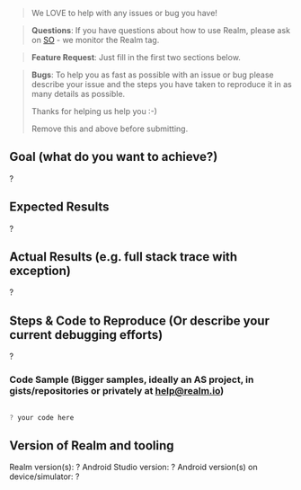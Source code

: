 > We LOVE to help with any issues or bug you have!

> **Questions**: If you have questions about how to use Realm, please ask on [SO](http://stackoverflow.com/questions/ask?tags=realm) - we monitor the Realm tag.

> **Feature Request**: Just fill in the first two sections below.

> **Bugs**: To help you as fast as possible with an issue or bug please describe your issue and the steps you have taken to reproduce it in as many details as possible.
>
> Thanks for helping us help you :-)
>
> Remove this and above before submitting.

## Goal (what do you want to achieve?)

?

## Expected Results

?

## Actual Results (e.g. full stack trace with exception)

?

## Steps & Code to Reproduce (Or describe your current debugging efforts)

?

### Code Sample (Bigger samples, ideally an AS project, in gists/repositories or privately at help@realm.io)

```java

? your code here

```

## Version of Realm and tooling
Realm version(s): ?
Android Studio version: ?
Android version(s) on device/simulator: ?
